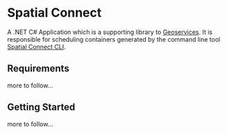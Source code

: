 # Spatial Connect
A .NET C# Application which is a supporting library to <a href="https://www.github.com/juwilliams/geoservices">Geoservices</a>.
It is responsible for scheduling containers generated by the command line tool <a href="https://www.github.com/juwilliams/spatial-connect-cli">Spatial Connect CLI</a>.


## Requirements
more to follow...


## Getting Started
more to follow...



